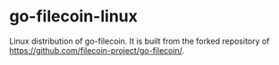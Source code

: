 # go-filecoin-linux
Linux distribution of go-filecoin. It is built from the forked repository of https://github.com/filecoin-project/go-filecoin/.
